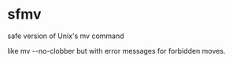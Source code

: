 sfmv
====

safe version of Unix's mv command

like mv --no-clobber but with error messages for forbidden moves.
